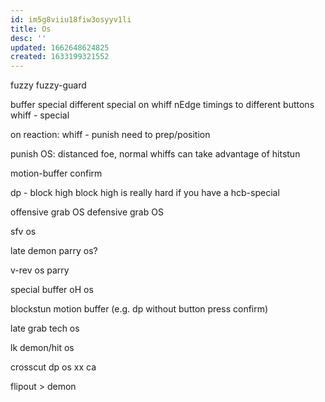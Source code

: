 ```yaml
---
id: im5g8viiu18fiw3osyyv1li
title: Os
desc: ''
updated: 1662648624825
created: 1633199321552
---
```

fuzzy
fuzzy-guard

buffer special
  different special on whiff
  nEdge timings to different buttons
whiff - special

on reaction: whiff - punish
need to prep/position

punish OS:
distanced foe, normal whiffs
can take advantage of hitstun


motion-buffer confirm

dp - block
  high block high is really hard if you have a hcb-special

offensive grab OS
defensive grab OS

sfv os

late demon parry os?

v-rev os parry

special buffer oH os

blockstun motion buffer (e.g. dp without button press confirm)

late grab tech os

lk demon/hit os

crosscut dp os
 xx ca
 
flipout > demon 
